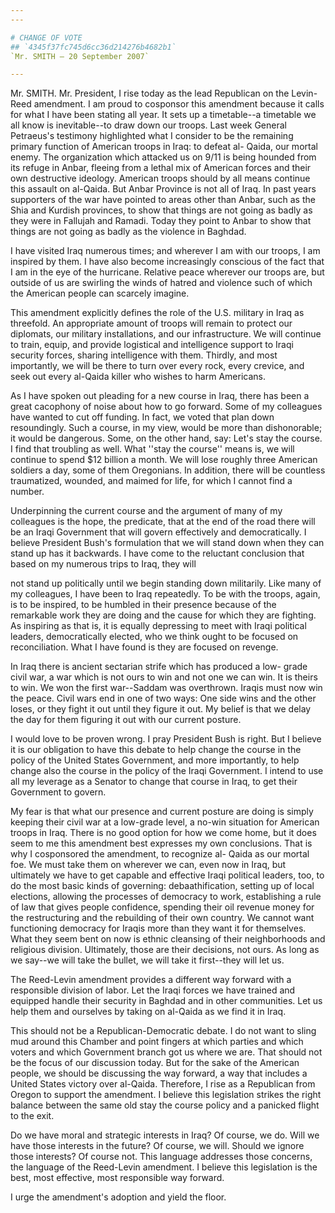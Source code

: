 ```yaml
---
---

# CHANGE OF VOTE
## `4345f37fc745d6cc36d214276b4682b1`
`Mr. SMITH — 20 September 2007`

---
```



Mr. SMITH. Mr. President, I rise today as the lead Republican on the 
Levin-Reed amendment. I am proud to cosponsor this amendment because it 
calls for what I have been stating all year. It sets up a timetable--a 
timetable we all know is inevitable--to draw down our troops. Last week 
General Petraeus's testimony highlighted what I consider to be the 
remaining primary function of American troops in Iraq: to defeat al-
Qaida, our mortal enemy. The organization which attacked us on 9/11 is 
being hounded from its refuge in Anbar, fleeing from a lethal mix of 
American forces and their own destructive ideology. American troops 
should by all means continue this assault on al-Qaida. But Anbar 
Province is not all of Iraq. In past years supporters of the war have 
pointed to areas other than Anbar, such as the Shia and Kurdish 
provinces, to show that things are not going as badly as they were in 
Fallujah and Ramadi. Today they point to Anbar to show that things are 
not going as badly as the violence in Baghdad.

I have visited Iraq numerous times; and wherever I am with our 
troops, I am inspired by them. I have also become increasingly 
conscious of the fact that I am in the eye of the hurricane. Relative 
peace wherever our troops are, but outside of us are swirling the winds 
of hatred and violence such of which the American people can scarcely 
imagine.

This amendment explicitly defines the role of the U.S. military in 
Iraq as threefold. An appropriate amount of troops will remain to 
protect our diplomats, our military installations, and our 
infrastructure. We will continue to train, equip, and provide 
logistical and intelligence support to Iraqi security forces, sharing 
intelligence with them. Thirdly, and most importantly, we will be there 
to turn over every rock, every crevice, and seek out every al-Qaida 
killer who wishes to harm Americans.

As I have spoken out pleading for a new course in Iraq, there has 
been a great cacophony of noise about how to go forward. Some of my 
colleagues have wanted to cut off funding. In fact, we voted that plan 
down resoundingly. Such a course, in my view, would be more than 
dishonorable; it would be dangerous. Some, on the other hand, say: 
Let's stay the course. I find that troubling as well. What ''stay the 
course'' means is, we will continue to spend $12 billion a month. We 
will lose roughly three American soldiers a day, some of them 
Oregonians. In addition, there will be countless traumatized, wounded, 
and maimed for life, for which I cannot find a number.


Underpinning the current course and the argument of many of my 
colleagues is the hope, the predicate, that at the end of the road 
there will be an Iraqi Government that will govern effectively and 
democratically. I believe President Bush's formulation that we will 
stand down when they can stand up has it backwards. I have come to the 
reluctant conclusion that based on my numerous trips to Iraq, they will


not stand up politically until we begin standing down militarily. Like 
many of my colleagues, I have been to Iraq repeatedly. To be with the 
troops, again, is to be inspired, to be humbled in their presence 
because of the remarkable work they are doing and the cause for which 
they are fighting. As inspiring as that is, it is equally depressing to 
meet with Iraqi political leaders, democratically elected, who we think 
ought to be focused on reconciliation. What I have found is they are 
focused on revenge.

In Iraq there is ancient sectarian strife which has produced a low-
grade civil war, a war which is not ours to win and not one we can win. 
It is theirs to win. We won the first war--Saddam was overthrown. 
Iraqis must now win the peace. Civil wars end in one of two ways: One 
side wins and the other loses, or they fight it out until they figure 
it out. My belief is that we delay the day for them figuring it out 
with our current posture.

I would love to be proven wrong. I pray President Bush is right. But 
I believe it is our obligation to have this debate to help change the 
course in the policy of the United States Government, and more 
importantly, to help change also the course in the policy of the Iraqi 
Government. I intend to use all my leverage as a Senator to change that 
course in Iraq, to get their Government to govern.

My fear is that what our presence and current posture are doing is 
simply keeping their civil war at a low-grade level, a no-win situation 
for American troops in Iraq. There is no good option for how we come 
home, but it does seem to me this amendment best expresses my own 
conclusions. That is why I cosponsored the amendment, to recognize al-
Qaida as our mortal foe. We must take them on wherever we can, even now 
in Iraq, but ultimately we have to get capable and effective Iraqi 
political leaders, too, to do the most basic kinds of governing: 
debaathification, setting up of local elections, allowing the processes 
of democracy to work, establishing a rule of law that gives people 
confidence, spending their oil revenue money for the restructuring and 
the rebuilding of their own country. We cannot want functioning 
democracy for Iraqis more than they want it for themselves. What they 
seem bent on now is ethnic cleansing of their neighborhoods and 
religious division. Ultimately, those are their decisions, not ours. As 
long as we say--we will take the bullet, we will take it first--they 
will let us.

The Reed-Levin amendment provides a different way forward with a 
responsible division of labor. Let the Iraqi forces we have trained and 
equipped handle their security in Baghdad and in other communities. Let 
us help them and ourselves by taking on al-Qaida as we find it in Iraq.

This should not be a Republican-Democratic debate. I do not want to 
sling mud around this Chamber and point fingers at which parties and 
which voters and which Government branch got us where we are. That 
should not be the focus of our discussion today. But for the sake of 
the American people, we should be discussing the way forward, a way 
that includes a United States victory over al-Qaida. Therefore, I rise 
as a Republican from Oregon to support the amendment. I believe this 
legislation strikes the right balance between the same old stay the 
course policy and a panicked flight to the exit.

Do we have moral and strategic interests in Iraq? Of course, we do. 
Will we have those interests in the future? Of course, we will. Should 
we ignore those interests? Of course not. This language addresses those 
concerns, the language of the Reed-Levin amendment. I believe this 
legislation is the best, most effective, most responsible way forward.

I urge the amendment's adoption and yield the floor.